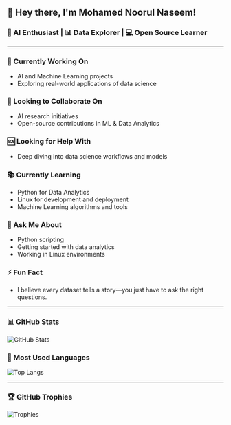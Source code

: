 ## 👋 Hey there, I'm Mohamed Noorul Naseem!

### 🧠 AI Enthusiast | 📊 Data Explorer | 💻 Open Source Learner

---

### 🔧 Currently Working On
- AI and Machine Learning projects  
- Exploring real-world applications of data science

### 🤝 Looking to Collaborate On
- AI research initiatives  
- Open-source contributions in ML & Data Analytics

### 🆘 Looking for Help With
- Deep diving into data science workflows and models

### 📚 Currently Learning
- Python for Data Analytics  
- Linux for development and deployment  
- Machine Learning algorithms and tools

### 💬 Ask Me About
- Python scripting  
- Getting started with data analytics  
- Working in Linux environments

### ⚡ Fun Fact
- I believe every dataset tells a story—you just have to ask the right questions.

---

### 📊 GitHub Stats
![GitHub Stats](https://github-readme-stats.vercel.app/api?username=mohamednoorulnaseem&show_icons=true&theme=dark)

### 📌 Most Used Languages
![Top Langs](https://github-readme-stats.vercel.app/api/top-langs/?username=mohamednoorulnaseem&layout=compact&theme=dark)

---

### 🏆 GitHub Trophies
![Trophies](https://github-profile-trophy.vercel.app/?username=mohamednoorulnaseem&theme=darkhub&no-frame=true&no-bg=true&margin-w=15)
